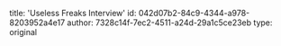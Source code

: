 title: 'Useless Freaks Interview'
id: 042d07b2-84c9-4344-a978-8203952a4e17
author: 7328c14f-7ec2-4511-a24d-29a1c5ce23eb
type: original
